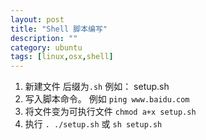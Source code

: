 ```yaml
---
layout: post
title: "Shell 脚本编写"
description: ""
category: ubuntu
tags: [linux,osx,shell]
---
```



1. 新建文件 后缀为`.sh`  例如： setup.sh
2. 写入脚本命令。 例如 `ping www.baidu.com`
3. 将文件变为可执行文件  `chmod a+x setup.sh`
4. 执行 `. ./setup.sh` 或 `sh setup.sh`
